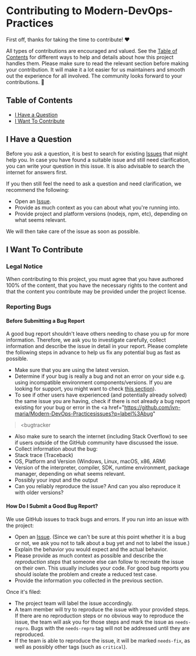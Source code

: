 <!-- omit in toc -->
# Contributing to Modern-DevOps-Practices

First off, thanks for taking the time to contribute! ❤️

All types of contributions are encouraged and valued. See the [Table of
Contents](#table-of-contents) for different ways to help and details about how
this project handles them. Please make sure to read the relevant section before
making your contribution. It will make it a lot easier for us maintainers and
smooth out the experience for all involved. The community looks forward to your
contributions. 🎉

<!-- omit in toc -->
## Table of Contents

- [I Have a Question](#i-have-a-question)
- [I Want To Contribute](#i-want-to-contribute)

## I Have a Question

Before you ask a question, it is best to search for existing
[Issues](https://github.com/ivn-maria/Modern-DevOps-Practices/issues) that
might help you. In case you have found a suitable issue and still need
clarification, you can write your question in this issue. It is also advisable
to search the internet for answers first.

If you then still feel the need to ask a question and need clarification, we
recommend the following:

- Open an
[Issue](https://github.com/ivn-maria/Modern-DevOps-Practices/issues/new).
- Provide as much context as you can about what you're running into.
- Provide project and platform versions (nodejs, npm, etc), depending on what
seems relevant.

We will then take care of the issue as soon as possible.

## I Want To Contribute

<!-- omit in toc -->
### Legal Notice

When contributing to this project, you must agree that you have authored 100%
of the content, that you have the necessary rights to the content and that the
content you contribute may be provided under the project license.

### Reporting Bugs

<!-- omit in toc -->
#### Before Submitting a Bug Report

A good bug report shouldn't leave others needing to chase you up for more
information. Therefore, we ask you to investigate carefully, collect
information and describe the issue in detail in your report. Please complete
the following steps in advance to help us fix any potential bug as fast as
possible.

- Make sure that you are using the latest version.
- Determine if your bug is really a bug and not an error on your side e.g.
using incompatible environment components/versions. If you are looking for
support, you might want to check [this section](#i-have-a-question)).
- To see if other users have experienced (and potentially already solved) the
same issue you are having, check if there is not already a bug report existing
for your bug or error in the
<a href="https://github.com/ivn-maria/Modern-DevOps-Practicesissues?q=label%3Abug"
><bugtracker</a>
- Also make sure to search the internet (including Stack Overflow) to see if
users outside of the GitHub community have discussed the issue.
- Collect information about the bug:
- Stack trace (Traceback)
- OS, Platform and Version (Windows, Linux, macOS, x86, ARM)
- Version of the interpreter, compiler, SDK, runtime environment, package
manager, depending on what seems relevant.
- Possibly your input and the output
- Can you reliably reproduce the issue? And can you also reproduce it with
older versions?

<!-- omit in toc -->
#### How Do I Submit a Good Bug Report?

We use GitHub issues to track bugs and errors. If you run into an issue with
the project:

- Open an
[Issue](https://github.com/ivn-maria/Modern-DevOps-Practices/issues/new).
(Since we can't be sure at this point whether it is a bug or not, we ask you
not to talk about a bug yet and not to label the issue.)
- Explain the behavior you would expect and the actual behavior.
- Please provide as much context as possible and describe the *reproduction
steps* that someone else can follow to recreate the issue on their own. This
usually includes your code. For good bug reports you should isolate the problem
and create a reduced test case.
- Provide the information you collected in the previous section.

Once it's filed:

- The project team will label the issue accordingly.
- A team member will try to reproduce the issue with your provided steps. If
there are no reproduction steps or no obvious way to reproduce the issue, the
team will ask you for those steps and mark the issue as `needs-repro`. Bugs
with the `needs-repro` tag will not be addressed until they are reproduced.
- If the team is able to reproduce the issue, it will be marked `needs-fix`, as
well as possibly other tags (such as `critical`).
